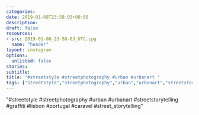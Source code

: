 ```yaml
---
categories:
date: 2019-01-08T23:58:03+00:00
description:
draft: false
resources:
- src: 2019-01-08_23-58-03_UTC.jpg
  name: "header"
layout: instagram
options:
  unlisted: false
stories:
subtitle:
title: "#streetstyle #streetphotography #urban #urbanart "
tags: ["streetstyle","streetphotography","urban","urbanart","streetstorytelling","graffiti","lisbon","portugal","caravel","street"]
---
```


"#streetstyle #streetphotography #urban #urbanart #streetstorytelling #graffiti #lisbon #portugal #caravel #street_storytelling"
